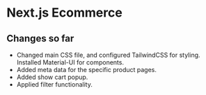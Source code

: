 # Next.js Ecommerce

## Changes so far
- Changed main CSS file, and configured TailwindCSS for styling. Installed Material-UI for components.
- Added meta data for the specific product pages.
- Added show cart popup.
- Applied filter functionality.